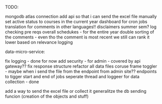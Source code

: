 TODO:

mongodb atlas connection
add api so that i can send the excel file manually
set active status to courses in the current year
dashboard for cron jobs
translation for comments in other languages!!
disclaimers
summer sem?
log checking
pre reqs
overall schedukes - for the entire year
double sorting of the comments - even tho the comment is most recent we still can rank it lower based on relevance
logging

data-micro-service:


fix logging - done for now
add security - for admin - covered by api gateway??
fix response structure
refactor all data files
coruse frame toggler - maybe when i send the file from the endpoint from admin site??
endpoints to tigger start and end of jobs
seperate thread and loggeer for data collection - done

add a way to send the excel file or collect it
generalitze the db sending funcion (creation of the objects and stuff)